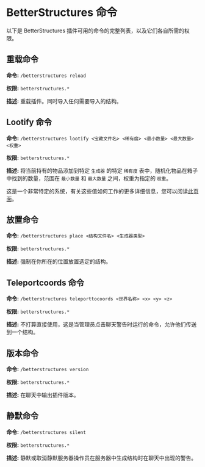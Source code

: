 # BetterStructures 命令

以下是 BetterStructures 插件可用的命令的完整列表，以及它们各自所需的权限。

## 重载命令

**命令:** `/betterstructures reload`

**权限:** `betterstructures.*`

**描述:** 重载插件。同时导入任何需要导入的结构。

## Lootify 命令

**命令:** `/betterstructures lootify <宝藏文件名> <稀有度> <最小数量> <最大数量> <权重>`

**权限:** `betterstructures.*`

**描述:** 将当前持有的物品添加到特定 `生成器` 的特定 `稀有度` 表中，随机化物品在箱子中找到的数量，范围在 `最小数量`
和 `最大数量` 之间，权重为指定的 `权重`。

这是一个非常特定的系统，有关这些值如何工作的更多详细信息，您可以阅读[此页面]($language$/betterstructures/creating_structures.md)。

## 放置命令

**命令:** `/betterstructures place <结构文件名> <生成器类型>`

**权限:** `betterstructures.*`

**描述:** 强制在你所在的位置放置选定的结构。

## Teleportcoords 命令

**命令:** `/betterstructures teleporttocoords <世界名称> <x> <y> <z>`

**权限:** `betterstructures.*`

**描述:** 不打算直接使用，这是当管理员点击聊天警告时运行的命令，允许他们传送到一个结构。

## 版本命令

**命令:** `/betterstructures version`

**权限:** `betterstructures.*`

**描述:** 在聊天中输出插件版本。

## 静默命令

**命令:** `/betterstructures silent`

**权限:** `betterstructures.*`

**描述:** 静默或取消静默服务器操作员在服务器中生成结构时在聊天中出现的警告。
